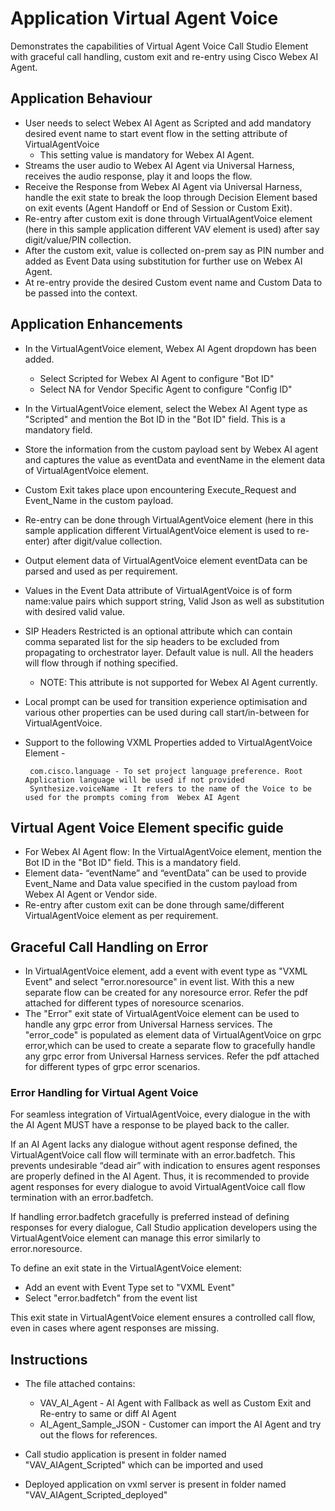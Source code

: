 
# Application Virtual Agent Voice
Demonstrates the capabilities of Virtual Agent Voice Call Studio Element with graceful call handling, custom exit and re-entry using Cisco Webex AI Agent.

## Application Behaviour
* User needs to select Webex AI Agent as Scripted and add mandatory desired event name to start event flow in the setting attribute of VirtualAgentVoice 
  * This setting value is mandatory for Webex AI Agent.
* Streams the user audio to Webex AI Agent via Universal Harness, receives the audio response, play it and loops the flow.
* Receive the Response from Webex AI Agent via Universal Harness, handle the exit state to break the loop through Decision Element based on exit events (Agent Handoff or End of Session or Custom Exit).
* Re-entry after custom exit is done through VirtualAgentVoice element (here in this sample application different VAV element is used) after say digit/value/PIN collection.
* After the custom exit, value is collected  on-prem say as PIN number and added as Event Data using substitution for further use on Webex AI Agent.
* At re-entry provide the desired Custom event name and Custom Data to be passed into the context.


## Application Enhancements
* In the VirtualAgentVoice element, Webex AI Agent dropdown has been added.
  * Select Scripted for Webex AI Agent to configure "Bot ID"
  * Select NA for Vendor Specific Agent to configure "Config ID"  
* In the VirtualAgentVoice element, select the Webex AI Agent type as "Scripted" and mention the Bot ID in the "Bot ID" field. This is a mandatory field.
* Store the information from the custom payload sent by Webex AI agent and captures the value as eventData and eventName in the element data of VirtualAgentVoice element.
* Custom Exit takes place upon encountering Execute_Request and Event_Name in the custom payload.
* Re-entry can be done through VirtualAgentVoice element (here in this sample application different VirtualAgentVoice element is used to re-enter) after digit/value collection.
* Output element data of VirtualAgentVoice element eventData can be parsed and used as per requirement.
* Values in the Event Data attribute of VirtualAgentVoice is of form name:value pairs which support string, Valid Json as well as substitution with desired valid value.
* SIP Headers Restricted is an optional attribute which can contain comma separated list for the sip headers to be excluded from propagating to orchestrator layer.                                                        Default value is null. All the headers will flow through if nothing specified.
  * NOTE: This attribute is not supported for Webex AI Agent currently.
* Local prompt can be used for transition experience optimisation and various other properties can be used during call start/in-between for VirtualAgentVoice.
* Support to the following VXML Properties added to VirtualAgentVoice Element -

       
       com.cisco.language - To set project language preference. Root Application language will be used if not provided
       Synthesize.voiceName - It refers to the name of the Voice to be used for the prompts coming from  Webex AI Agent

## Virtual Agent Voice Element specific guide
* For Webex AI Agent flow: In the VirtualAgentVoice element, mention the Bot ID in the "Bot ID" field. This is a mandatory field.
* Element data- “eventName” and “eventData” can be used to provide Event_Name and Data value specified in the custom payload from Webex AI Agent or Vendor side.
* Re-entry after custom exit can be done through same/different VirtualAgentVoice element as per requirement.

## Graceful Call Handling on Error
* In VirtualAgentVoice element, add a event with event type as "VXML Event" and select "error.noresource" in event list. With this a new separate flow can be created for any noresource error. Refer the pdf attached for different types of noresource scenarios.
* The "Error" exit state of VirtualAgentVoice element can be used to handle any grpc error from Universal Harness services. The "error_code" is populated as element data of VirtualAgentVoice on grpc error,which can be used to create a separate flow to gracefully handle any grpc error from Universal Harness services. Refer the pdf attached for different types of grpc error scenarios.

### Error Handling for Virtual Agent Voice
For seamless integration of VirtualAgentVoice, every dialogue in the with the AI Agent MUST have a response to be played back to the caller.

If an AI Agent lacks any dialogue without agent response defined, the VirtualAgentVoice call flow will terminate with an error.badfetch. This prevents undesirable “dead air” with indication to ensures agent responses are properly defined in the AI Agent. Thus, it is recommended to provide agent responses for every dialogue to avoid VirtualAgentVoice call flow termination with an error.badfetch.

If handling error.badfetch gracefully is preferred instead of defining responses for every dialogue, Call Studio application developers using the VirtualAgentVoice element can manage this error similarly to error.noresource.

To define an exit state in the VirtualAgentVoice element:
* Add an event with Event Type set to "VXML Event"
* Select "error.badfetch" from the event list

This exit state in VirtualAgentVoice element ensures a controlled call flow, even in cases where agent responses are missing.

## Instructions
* The file attached contains:
   * VAV_AI_Agent -  AI Agent with Fallback as well as Custom Exit and Re-entry to same or diff AI Agent
   * AI_Agent_Sample_JSON - Customer can import the AI Agent and try out the flows for references.

* Call studio application is present in folder named "VAV_AIAgent_Scripted" which can be imported and used
* Deployed application on vxml server is present in folder named "VAV_AIAgent_Scripted_deployed"
